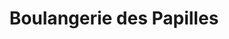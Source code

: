---
title: "Boulangerie des Papilles"
url: /sains-en-gohelle/boulangerie-des-papilles/
shop: Bäckerei
---